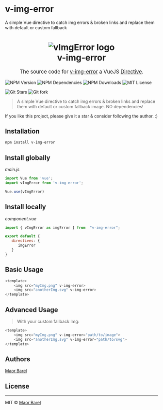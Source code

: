 # v-img-error
 A simple Vue directive to catch img errors & broken links and replace them with default or custom fallback


<h1 align="center">
    <img src="https://i.ibb.co/0cL1wQ5/d440mmj72v2vi7ad76ir-2.jpg" alt="vImgError logo" />
    <br>
    v-img-error
    <br>
</h1>
<p align="center" style="font-size: 1.2em;">
    The source code for <a href="https://www.npmjs.com/package/v-img-error">v-img-error</a> a VueJS <a href="https://vuejs.org/v2/guide/custom-directive.html">Directive</a>.
</p>


![NPM Version](https://img.shields.io/npm/v/v-img-error?style=flat-square)
![NPM Dependencies](https://img.shields.io/david/maorbarel/v-img-error?style=flat-square)
![NPM Downloads](https://img.shields.io/npm/dt/v-img-error?style=flat-square)
![MIT License](https://img.shields.io/github/license/maorbarel/v-img-error?style=flat-square?style=flat-square)
<br>

![Git Stars](https://img.shields.io/github/stars/maorbarel?style=social)
![Git fork](https://img.shields.io/github/forks/maorbarel/v-img-error?style=social)

> A simple Vue directive to catch img errors & broken links and replace them with default or custom fallback image.
> NO dependencies!

If you like this project, please give it a star & consider following the author. :)
<br>
## Installation
```js
npm install v-img-error
```

## Install globally
_main.js_
```js
import Vue from 'vue';
import vImgError from 'v-img-error';

Vue.use(vImgError)
```

## Install locally
_component.vue_
```js
import { vImgError as imgError } from  "v-img-error";

export default {
   directives: {
      imgError
   }
}
```
## Basic Usage
```js
<template>
    <img src="myImg.png" v-img-error>
    <img src="anotherImg.svg" v-img-error>
</template>
```

## Advanced Usage
> With your custom fallback Img:
```js
<template>
    <img src="myImg.png" v-img-error="path/to/image">
    <img src="anotherImg.svg" v-img-error="path/to/svg">
</template>
```

## Authors
[Maor Barel](https://www.linkedin.com/in/maorbarel "Personal website")

## License
---
MIT © [Maor Barel](https://www.linkedin.com/in/maorbarel "Personal website")
